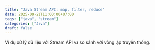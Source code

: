 ```yaml
---
title: "Java Stream API: map, filter, reduce"
date: 2025-09-22T11:00:00+07:00
tags: ["java", "stream"]
categories: ["Java"]
draft: false
---
```


Ví dụ xử lý dữ liệu với Stream API và so sánh với vòng lặp truyền thống.

